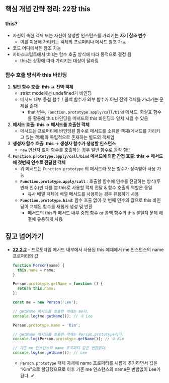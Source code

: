 ## **핵심 개념 간략 정리: 22장 this**

### this?

- 자신이 속한 객체 또는 자신이 생성할 인스턴스를 가리키는 **자기 참조 변수**
  - 이를 이용해 가리키는 객체의 프로퍼티나 메서드 참조 가능
- 코드 어디에서든 참조 가능
- 자바스크립트에서 this는 함수 호출 방식에 따라 동적으로 결정 됨
  - this는 상황에 따라 가리키는 대상이 달라짐

### 함수 호출 방식과 this 바인딩

1. **일반 함수 호출: this → 전역 객체**
   - strict mode에선 undefined가 바인딩
   - 메서드 내부 중첩 함수 / 콜백 함수가 외부 함수가 아닌 전역 객체를 가리키는 문제점 존재
     - that 변수, `Function.prototype.apply/call/bind` 메서드, 화살표 함수를 활용해 this 바인딩을 메서드의 this 바인딩과 일치 시킬 수 있음
2. **메서드 호출: this → 메서드를 호출한 객체**
   - 메서드는 프로퍼티에 바인딩된 함수로 메서드를 소유한 객체(메서드를 가리키고 있는 객체)와 독립적으로 존재하는 별도의 객체임
3. **생성자 함수 호출: this → 생성자 함수가 생성할 인스턴스**
   - `new` 연산자 없이 함수를 호출하는 경우 일반 함수로 동작 함‼️
4. **`Function.prototype.apply/call/bind` 메서드에 의한 간접 호출: this → 메서드에 첫번째 인수로 전달한 객체**
   - 위 메서드는 `Function.prototype` 의 메서드라 모든 함수가 상속받아 사용 가능
   - **`Function.prototype.apply/call`** : 호출할 함수에 인수를 전달하는 방식(두 번째 인수)만 다를 뿐 this로 사용할 객체 전달 & 함수 호출의 역할은 동일
     - 유사 배열 객체에 배열 메서드를 사용하는 경우 유용하게 사용
   - **`Function.prototype.bind`**: 함수 호출 없이 첫 번째 인수의 값으로 this 바인딩이 교체된 함수를 새롭게 생성 및 반환
     - 메서드의 this와 메서드 내부 중첩 함수 or 콜백 함수의 this 불일치 문제 해결에 유용하게 사용

## 짚고 넘어가기

- [**22.2.2**](https://github.com/FE-FOREVER/JS-STUDY/blob/main/22.%20this/%EC%A1%B0%EB%AF%BC%EC%A7%80.md#2222-%EB%A9%94%EC%84%9C%EB%93%9C-%ED%98%B8%EC%B6%9C) - 프로토타입 메서드 내부에서 사용된 this 예제에서 me 인스턴스의 name 프로퍼티의 값

  ```jsx
  function Person(name) {
    this.name = name;
  }

  Person.prototype.getName = function () {
    return this.name;
  };

  const me = new Person('Lee');

  // getName 메서드를 호출한 객체는 me다.
  console.log(me.getName()); // ① Lee

  Person.prototype.name = 'Kim';

  // getName 메서드를 호출한 객체는 Person.prototype이다.
  console.log(Person.prototype.getName()); // ② Kim

  // 기존 me 인스턴스의 name 프로퍼티 값은 변함없다.
  console.log(me.getName()); // Lee
  ```

  - `Person.prototype` 객체 자체에 name 프로퍼티를 새롭게 추가하면서 값을 “Kim”으로 할당했으므로 이후 기존 me 인스턴스의 name은 변함없이 Lee가 된다. ✔︎
